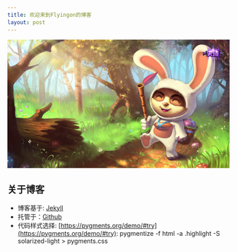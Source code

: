 ```yaml
---
title: 欢迎来到Flyingon的博客
layout: post
---
```

![image](/assets/img/index.jpg)

## 关于博客
- 博客基于: [Jekyll](http://jekyllrb.com/)
- 托管于：[Github](https://pages.github.com)
- 代码样式选择: [https://pygments.org/demo/#try](https://pygments.org/demo/#try): 
pygmentize -f html -a .highlight -S solarized-light > pygments.css